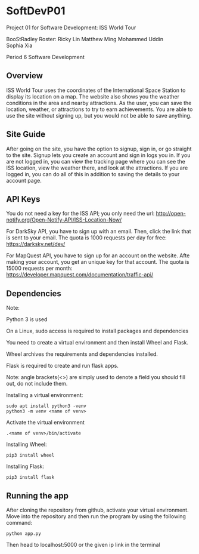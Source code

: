 # SoftDevP01
Project 01 for Software Development: ISS World Tour

BooStRadley Roster:
Ricky Lin 
Matthew Ming 
Mohammed Uddin  
Sophia Xia

Period 6 Software Development

## Overview 

ISS World Tour uses the coordinates of the International Space Station to display its location on a map. The website also shows you the weather conditions in the area and nearby attractions. As the user, you can save the location, weather, or attractions to try to earn achievements. You are able to use the site without signing up, but you would not be able to save anything. 

## Site Guide 

After going on the site, you have the option to signup, sign in, or go straight to the site. Signup lets you create an account and sign in logs you in. If you are not logged in, you can view the tracking page where you can see the ISS location, view the weather there, and look at the attractions. If you are logged in, you can do all of this in addition to saving the details to your account page. 

## API Keys

You do not need a key for the ISS API; you only need the url: http://open-notify.org/Open-Notify-API/ISS-Location-Now/ 

For DarkSky API, you have to sign up with an email. Then, click the link that is sent to your email. The quota is 1000 requests per day for free: https://darksky.net/dev/

For MapQuest API, you have to sign up for an account on the website. Afte making your account, you get an unique key for that account. The quota is 15000 requests per month: https://developer.mapquest.com/documentation/traffic-api/

## Dependencies

Note:

Python 3 is used

On a Linux, sudo access is required to install packages and dependencies  

You need to create a virtual environment and then install Wheel and Flask.

Wheel archives the requirements and dependencies installed.  

Flask is required to create and run flask apps. 

Note: angle brackets(<>) are simply used to denote a field you should fill out, do not include them.

Installing a virtual environment:

```
sudo apt install python3 -venv
python3 -m venv <name of venv>
```

Activate the virtual environment

```
.<name of venv>/bin/activate
```

Installing Wheel:

```
pip3 install wheel
```

Installing Flask:

```
pip3 install flask
```

## Running the app

After cloning the repository from github, activate your virtual environment. Move into the repository and then run the program by using the following command:

```
python app.py
```

Then head to localhost:5000 or the given ip link in the terminal 
